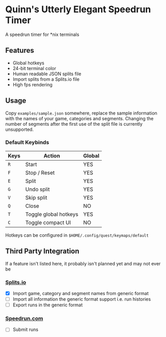 # Quinn's Utterly Elegant Speedrun Timer

A speedrun timer for \*nix terminals

## Features

- Global hotkeys
- 24-bit terminal color
- Human readable JSON splits file
- Import splits from a Splits.io file
- High fps rendering

## Usage

Copy `examples/sample.json` somewhere, replace the sample information with
the names of your game, categories and segments. Changing the number of
segments after the first use of the split file is currently unsupported.

### Default Keybinds
| Keys | Action                | Global |
| ---- | --------------------- | ------ |
| `R`  | Start                 | YES    |
| `F`  | Stop / Reset          | YES    |
| `E`  | Split                 | YES    |
| `G`  | Undo split            | YES    |
| `V`  | Skip split            | YES    |
| `Q`  | Close                 | NO     |
| `T`  | Toggle global hotkeys | YES    |
| `C`  | Toggle compact UI     | NO     |

Hotkeys can be configured in `$HOME/.config/quest/keymaps/default`

## Third Party Integration

If a feature isn't listed here, it probably isn't planned
yet and may not ever be

### [Splits.io](https://splits.io/)

- [X] Import game, category and segment names from generic format
- [ ]  Import all information the generic format support i.e. run histories
- [ ]  Export runs in the generic format

### [Speedrun.com](https://www.speedrun.com/)

- [ ] Submit runs
